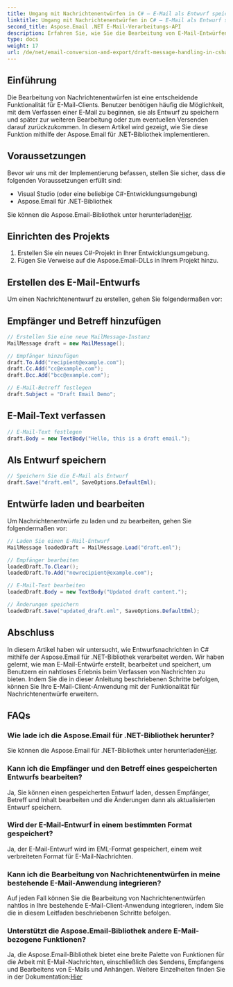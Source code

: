 ```yaml
---
title: Umgang mit Nachrichtenentwürfen in C# – E-Mail als Entwurf speichern
linktitle: Umgang mit Nachrichtenentwürfen in C# – E-Mail als Entwurf speichern
second_title: Aspose.Email .NET E-Mail-Verarbeitungs-API
description: Erfahren Sie, wie Sie die Bearbeitung von E-Mail-Entwürfen in C# mit Aspose.Email für .NET implementieren. Erstellen, bearbeiten und speichern Sie Entwürfe nahtlos.
type: docs
weight: 17
url: /de/net/email-conversion-and-export/draft-message-handling-in-csharp-saving-email-as-draft/
---
```


## Einführung

Die Bearbeitung von Nachrichtenentwürfen ist eine entscheidende Funktionalität für E-Mail-Clients. Benutzer benötigen häufig die Möglichkeit, mit dem Verfassen einer E-Mail zu beginnen, sie als Entwurf zu speichern und später zur weiteren Bearbeitung oder zum eventuellen Versenden darauf zurückzukommen. In diesem Artikel wird gezeigt, wie Sie diese Funktion mithilfe der Aspose.Email für .NET-Bibliothek implementieren.

## Voraussetzungen

Bevor wir uns mit der Implementierung befassen, stellen Sie sicher, dass die folgenden Voraussetzungen erfüllt sind:

- Visual Studio (oder eine beliebige C#-Entwicklungsumgebung)
- Aspose.Email für .NET-Bibliothek

 Sie können die Aspose.Email-Bibliothek unter herunterladen[Hier](https://releases.aspose.com/email/net).

## Einrichten des Projekts

1. Erstellen Sie ein neues C#-Projekt in Ihrer Entwicklungsumgebung.
2. Fügen Sie Verweise auf die Aspose.Email-DLLs in Ihrem Projekt hinzu.

## Erstellen des E-Mail-Entwurfs

Um einen Nachrichtenentwurf zu erstellen, gehen Sie folgendermaßen vor:

## Empfänger und Betreff hinzufügen

```csharp
// Erstellen Sie eine neue MailMessage-Instanz
MailMessage draft = new MailMessage();

// Empfänger hinzufügen
draft.To.Add("recipient@example.com");
draft.Cc.Add("cc@example.com");
draft.Bcc.Add("bcc@example.com");

// E-Mail-Betreff festlegen
draft.Subject = "Draft Email Demo";
```

## E-Mail-Text verfassen

```csharp
// E-Mail-Text festlegen
draft.Body = new TextBody("Hello, this is a draft email.");
```

## Als Entwurf speichern

```csharp
// Speichern Sie die E-Mail als Entwurf
draft.Save("draft.eml", SaveOptions.DefaultEml);
```

## Entwürfe laden und bearbeiten

Um Nachrichtenentwürfe zu laden und zu bearbeiten, gehen Sie folgendermaßen vor:

```csharp
// Laden Sie einen E-Mail-Entwurf
MailMessage loadedDraft = MailMessage.Load("draft.eml");

// Empfänger bearbeiten
loadedDraft.To.Clear();
loadedDraft.To.Add("newrecipient@example.com");

// E-Mail-Text bearbeiten
loadedDraft.Body = new TextBody("Updated draft content.");

// Änderungen speichern
loadedDraft.Save("updated_draft.eml", SaveOptions.DefaultEml);
```

## Abschluss

In diesem Artikel haben wir untersucht, wie Entwurfsnachrichten in C# mithilfe der Aspose.Email für .NET-Bibliothek verarbeitet werden. Wir haben gelernt, wie man E-Mail-Entwürfe erstellt, bearbeitet und speichert, um Benutzern ein nahtloses Erlebnis beim Verfassen von Nachrichten zu bieten. Indem Sie die in dieser Anleitung beschriebenen Schritte befolgen, können Sie Ihre E-Mail-Client-Anwendung mit der Funktionalität für Nachrichtenentwürfe erweitern.

## FAQs

### Wie lade ich die Aspose.Email für .NET-Bibliothek herunter?

 Sie können die Aspose.Email für .NET-Bibliothek unter herunterladen[Hier](https://releases.aspose.com/email/net).

### Kann ich die Empfänger und den Betreff eines gespeicherten Entwurfs bearbeiten?

Ja, Sie können einen gespeicherten Entwurf laden, dessen Empfänger, Betreff und Inhalt bearbeiten und die Änderungen dann als aktualisierten Entwurf speichern.

### Wird der E-Mail-Entwurf in einem bestimmten Format gespeichert?

Ja, der E-Mail-Entwurf wird im EML-Format gespeichert, einem weit verbreiteten Format für E-Mail-Nachrichten.

### Kann ich die Bearbeitung von Nachrichtenentwürfen in meine bestehende E-Mail-Anwendung integrieren?

Auf jeden Fall können Sie die Bearbeitung von Nachrichtenentwürfen nahtlos in Ihre bestehende E-Mail-Client-Anwendung integrieren, indem Sie die in diesem Leitfaden beschriebenen Schritte befolgen.

### Unterstützt die Aspose.Email-Bibliothek andere E-Mail-bezogene Funktionen?

 Ja, die Aspose.Email-Bibliothek bietet eine breite Palette von Funktionen für die Arbeit mit E-Mail-Nachrichten, einschließlich des Sendens, Empfangens und Bearbeitens von E-Mails und Anhängen. Weitere Einzelheiten finden Sie in der Dokumentation:[Hier](https://reference.aspose.com)